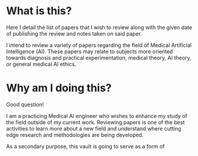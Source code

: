 
# What is this?

Here I detail the list of papers that I wish to review along with the given date of publishing the review and notes taken on said paper.

I intend to review a variety of papers regarding the field of Medical Artificial Intelligence (AI). These papers may relate to subjects more oriented towards diagnosis and practical experimentation, medical theory, AI theory, or general medical AI ethics.

# Why am I doing this?

Good question!

I am a practicing Medical AI engineer who wishes to enhance my study of the field outside of my current work. Reviewing papers is one of the best activities to learn more about a new field and understand where cutting edge research and methodologies are being developed.

As a secondary purpose, this vault is going to serve as a form of 
